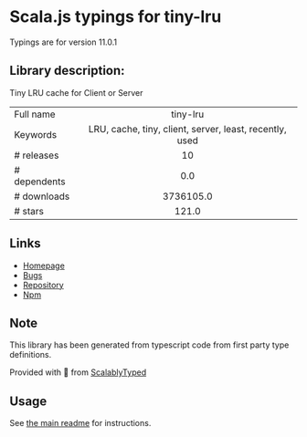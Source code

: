 
# Scala.js typings for tiny-lru

Typings are for version 11.0.1

## Library description:
Tiny LRU cache for Client or Server

|                    |                 |
| ------------------ | :-------------: |
| Full name          | tiny-lru |
| Keywords           | LRU, cache, tiny, client, server, least, recently, used |
| # releases         | 10 |
| # dependents       | 0.0 |
| # downloads        | 3736105.0 |
| # stars            | 121.0 |

## Links
- [Homepage](https://github.com/avoidwork/tiny-lru)
- [Bugs](https://github.com/avoidwork/tiny-lru/issues)
- [Repository](https://github.com/avoidwork/tiny-lru)
- [Npm](https://www.npmjs.com/package/tiny-lru)
    


## Note
This library has been generated from typescript code from first party type definitions.

Provided with :purple_heart: from [ScalablyTyped](https://github.com/oyvindberg/ScalablyTyped)

## Usage
See [the main readme](../../readme.md) for instructions.


